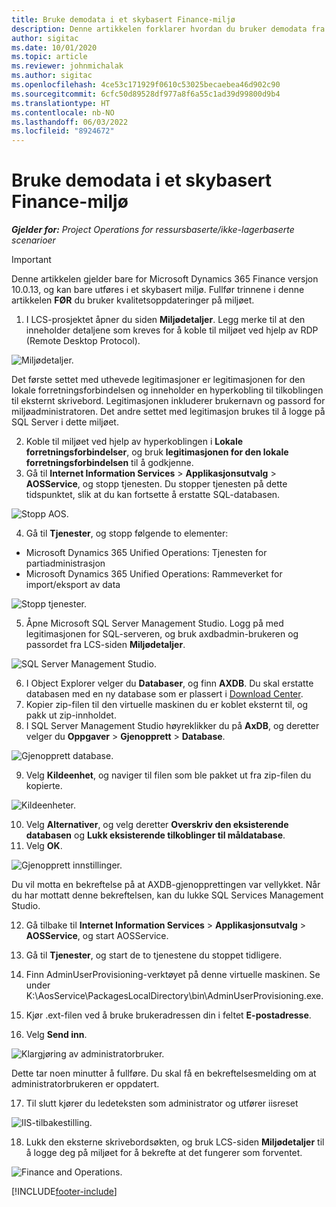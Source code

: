 ```yaml
---
title: Bruke demodata i et skybasert Finance-miljø
description: Denne artikkelen forklarer hvordan du bruker demodata fra Project Operations i et skybasert Dynamics 365 Finance-miljø.
author: sigitac
ms.date: 10/01/2020
ms.topic: article
ms.reviewer: johnmichalak
ms.author: sigitac
ms.openlocfilehash: 4ce53c171929f0610c53025becaebea46d902c90
ms.sourcegitcommit: 6cfc50d89528df977a8f6a55c1ad39d99800d9b4
ms.translationtype: HT
ms.contentlocale: nb-NO
ms.lasthandoff: 06/03/2022
ms.locfileid: "8924672"
---
```

# <a name="apply-demo-data-to-a-finance-cloud-hosted-environment"></a>Bruke demodata i et skybasert Finance-miljø

_**Gjelder for:** Project Operations for ressursbaserte/ikke-lagerbaserte scenarioer_

> [!IMPORTANT]
> Denne artikkelen gjelder bare for Microsoft Dynamics 365 Finance versjon 10.0.13, og kan bare utføres i et skybasert miljø. Fullfør trinnene i denne artikkelen **FØR** du bruker kvalitetsoppdateringer på miljøet.

1. I LCS-prosjektet åpner du siden **Miljødetaljer**. Legg merke til at den inneholder detaljene som kreves for å koble til miljøet ved hjelp av RDP (Remote Desktop Protocol).

![Miljødetaljer.](./media/1EnvironmentDetails.png)

Det første settet med uthevede legitimasjoner er legitimasjonen for den lokale forretningsforbindelsen og inneholder en hyperkobling til tilkoblingen til eksternt skrivebord. Legitimasjonen inkluderer brukernavn og passord for miljøadministratoren. Det andre settet med legitimasjon brukes til å logge på SQL Server i dette miljøet.

2. Koble til miljøet ved hjelp av hyperkoblingen i **Lokale forretningsforbindelser**, og bruk **legitimasjonen for den lokale forretningsforbindelsen** til å godkjenne.
3. Gå til **Internet Information Services** > **Applikasjonsutvalg** > **AOSService**, og stopp tjenesten. Du stopper tjenesten på dette tidspunktet, slik at du kan fortsette å erstatte SQL-databasen.

![Stopp AOS.](./media/2StopAOS.png)

4. Gå til **Tjenester**, og stopp følgende to elementer:

- Microsoft Dynamics 365 Unified Operations: Tjenesten for partiadministrasjon
- Microsoft Dynamics 365 Unified Operations: Rammeverket for import/eksport av data

![Stopp tjenester.](./media/3StopServices.png)

5. Åpne Microsoft SQL Server Management Studio. Logg på med legitimasjonen for SQL-serveren, og bruk axdbadmin-brukeren og passordet fra LCS-siden **Miljødetaljer**.

![SQL Server Management Studio.](./media/4SSMS.png)

6. I Object Explorer velger du **Databaser**, og finn **AXDB**. Du skal erstatte databasen med en ny database som er plassert i [Download Center](https://download.microsoft.com/download/1/a/3/1a314bd2-b082-4a87-abdc-1ba26c92b63d/ProjOpsDemoDataFOGARelease.zip). 
7. Kopier zip-filen til den virtuelle maskinen du er koblet eksternt til, og pakk ut zip-innholdet.
8. I SQL Server Management Studio høyreklikker du på **AxDB**, og deretter velger du **Oppgaver** > **Gjenopprett** > **Database**.

![Gjenopprett database.](./media/5RestoreDatabase.png)

9. Velg **Kildeenhet**, og naviger til filen som ble pakket ut fra zip-filen du kopierte.

![Kildeenheter.](./media/6SourceDevice.png)

10. Velg **Alternativer**, og velg deretter **Overskriv den eksisterende databasen** og **Lukk eksisterende tilkoblinger til måldatabase**. 
11. Velg **OK**.

![Gjenopprett innstillinger.](./media/7RestoreSetting.png)

Du vil motta en bekreftelse på at AXDB-gjenopprettingen var vellykket. Når du har mottatt denne bekreftelsen, kan du lukke SQL Services Management Studio.

12. Gå tilbake til **Internet Information Services** > **Applikasjonsutvalg** > **AOSService**, og start AOSService.
13. Gå til **Tjenester**, og start de to tjenestene du stoppet tidligere.

14. Finn AdminUserProvisioning-verktøyet på denne virtuelle maskinen. Se under K:\AosService\PackagesLocalDirectory\bin\AdminUserProvisioning.exe.
15. Kjør .ext-filen ved å bruke brukeradressen din i feltet **E-postadresse**. 
16. Velg **Send inn**.

![Klargjøring av administratorbruker.](./media/8AdminUserProvisioning.png)

Dette tar noen minutter å fullføre. Du skal få en bekreftelsesmelding om at administratorbrukeren er oppdatert.

17. Til slutt kjører du ledeteksten som administrator og utfører iisreset

![IIS-tilbakestilling.](./media/9IISReset.png)

18. Lukk den eksterne skrivebordsøkten, og bruk LCS-siden **Miljødetaljer** til å logge deg på miljøet for å bekrefte at det fungerer som forventet.

![Finance and Operations.](./media/10FinanceAndOperations.png)


[!INCLUDE[footer-include](../includes/footer-banner.md)]